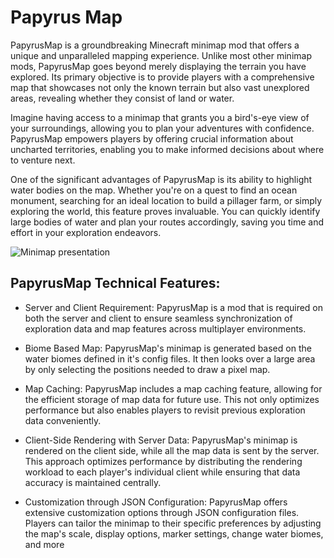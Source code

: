 # Papyrus Map
PapyrusMap is a groundbreaking Minecraft minimap mod that offers a unique and unparalleled mapping experience. Unlike most other minimap mods, PapyrusMap goes beyond merely displaying the terrain you have explored. Its primary objective is to provide players with a comprehensive map that showcases not only the known terrain but also vast unexplored areas, revealing whether they consist of land or water.

Imagine having access to a minimap that grants you a bird's-eye view of your surroundings, allowing you to plan your adventures with confidence. PapyrusMap empowers players by offering crucial information about uncharted territories, enabling you to make informed decisions about where to venture next.

One of the significant advantages of PapyrusMap is its ability to highlight water bodies on the map. Whether you're on a quest to find an ocean monument, searching for an ideal location to build a pillager farm, or simply exploring the world, this feature proves invaluable. You can quickly identify large bodies of water and plan your routes accordingly, saving you time and effort in your exploration endeavors.

![Minimap presentation](https://raw.githubusercontent.com/Osariusz/papyrusMap/main/MinimapPresentation.png)

## PapyrusMap Technical Features:

- Server and Client Requirement: PapyrusMap is a mod that is required on both the server and client to ensure seamless synchronization of exploration data and map features across multiplayer environments.

- Biome Based Map: PapyrusMap's minimap is generated based on the water biomes defined in it's config files. It then looks over a large area by only selecting the positions needed to draw a pixel map.

- Map Caching: PapyrusMap includes a map caching feature, allowing for the efficient storage of map data for future use. This not only optimizes performance but also enables players to revisit previous exploration data conveniently.

- Client-Side Rendering with Server Data: PapyrusMap's minimap is rendered on the client side, while all the map data is sent by the server. This approach optimizes performance by distributing the rendering workload to each player's individual client while ensuring that data accuracy is maintained centrally.

- Customization through JSON Configuration: PapyrusMap offers extensive customization options through JSON configuration files. Players can tailor the minimap to their specific preferences by adjusting the map's scale, display options, marker settings, change water biomes, and more
